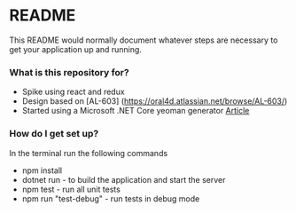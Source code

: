 # README #

This README would normally document whatever steps are necessary to get your application up and running.

### What is this repository for? ###

* Spike using react and redux
* Design based on [AL-603] (https://oral4d.atlassian.net/browse/AL-603/)
* Started using a Microsoft .NET Core yeoman generator [Article](https://blogs.msdn.microsoft.com/webdev/2017/02/14/building-single-page-applications-on-asp-net-core-with-javascriptservices/)

### How do I get set up? ###

In the terminal run the following commands

* npm install
* dotnet run - to build the application and start the server
* npm test - run all unit tests
* npm run "test-debug" - run tests in debug mode